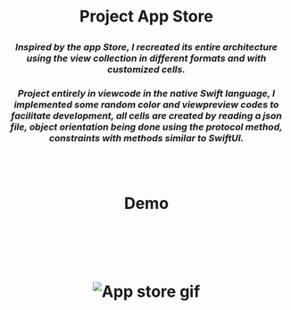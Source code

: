 <h1 align="center"> <p> <n>Project App Store
</n>
</p>
</h1>
<h3 p align="center"> <i>Inspired by the app Store, I recreated its entire architecture using the view collection in different formats and with customized cells.</i> </h3> 
<h3 p align="center"> <i> Project entirely in viewcode in the native Swift language, I implemented some random color and viewpreview codes to facilitate development, all cells are created by reading a json file, object orientation being done using the protocol method, constraints with methods similar to SwiftUI. </i> </h3>
<br> </br>
<h1 align="center"> <p> Demo </p> 
<br></br>

![App store gif](https://github.com/Otomanim/AppStore/blob/main/20231122_155302.gif)
</h1>

